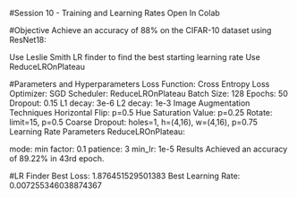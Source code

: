 #Session 10 - Training and Learning Rates
Open In Colab

#Objective
Achieve an accuracy of 88% on the CIFAR-10 dataset using ResNet18:

Use Leslie Smith LR finder to find the best starting learning rate
Use ReduceLROnPlateau

#Parameters and Hyperparameters
Loss Function: Cross Entropy Loss
Optimizer: SGD
Scheduler: ReduceLROnPlateau
Batch Size: 128
Epochs: 50
Dropout: 0.15
L1 decay: 3e-6
L2 decay: 1e-3
Image Augmentation Techniques
Horizontal Flip: p=0.5
Hue Saturation Value: p=0.25
Rotate: limit=15, p=0.5
Coarse Dropout: holes=1, h=(4,16), w=(4,16), p=0.75
Learning Rate Parameters
ReduceLROnPlateau:

mode: min
factor: 0.1
patience: 3
min_lr: 1e-5
Results
Achieved an accuracy of 89.22% in 43rd epoch.

#LR Finder
Best Loss: 1.876451529501383
Best Learning Rate: 0.007255346038874367
